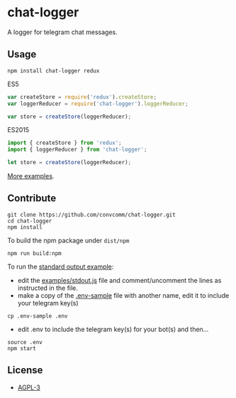 # chat-logger
A logger for telegram chat messages.

## Usage

```shell
npm install chat-logger redux
```

ES5
```javascript
var createStore = require('redux').createStore;
var loggerReducer = require('chat-logger').loggerReducer;

var store = createStore(loggerReducer);
```

ES2015
```javascript
import { createStore } from 'redux';
import { loggerReducer } from 'chat-logger';

let store = createStore(loggerReducer);
```

[More examples][examples].

## Contribute

```shell
git clone https://github.com/convcomm/chat-logger.git
cd chat-logger
npm install
```

To build the npm package under ```dist/npm```
```
npm run build:npm
```

To run the [standard output example][stdoutjs]:

- edit the [examples/stdout.js][stdoutjs] file and comment/uncomment the lines
as instructed in the file.
- make a copy of the [.env-sample][evsample] file with another name, edit it to
include your telegram key(s)

```
cp .env-sample .env

```

- edit .env to include the telegram key(s) for your bot(s) and then…

```
source .env
npm start
```


## License

- [AGPL-3][license]

[examples]: https://github.com/calamar-io/chat-logger/tree/master/examples
[stdoutjs]: https://github.com/calamar-io/chat-logger/blob/master/examples/stdout.js
[evsample]: https://github.com/calamar-io/chat-logger/blob/master/.env-sample
[license]: https://github.com/calamar-io/chat-logger/blob/master/LICENSE.txt
